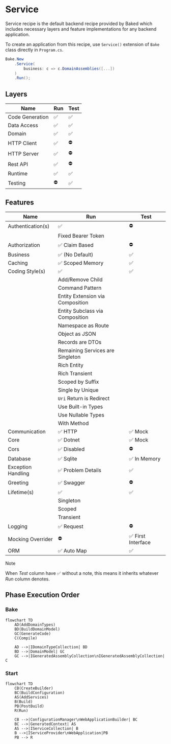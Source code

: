 # Service

Service recipe is the default backend recipe provided by Baked which includes
necessary layers and feature implementations for any backend application.

To create an application from this recipe, use `Service()` extension of `Bake`
class directly in `Program.cs`.

```csharp
Bake.New
    .Service(
        business: c => c.DomainAssemblies([...])
    )
    .Run();
```

## Layers

| Name                 | Run                | Test               |
| -------------------- | ------------------ | ------------------ |
| Code Generation      | :white_check_mark: | :white_check_mark: |
| Data Access          | :white_check_mark: | :white_check_mark: |
| Domain               | :white_check_mark: | :white_check_mark: |
| HTTP Client          | :white_check_mark: | :no_entry:         |
| HTTP Server          | :white_check_mark: | :no_entry:         |
| Rest API             | :white_check_mark: | :no_entry:         |
| Runtime              | :white_check_mark: | :white_check_mark: |
| Testing              | :no_entry:         | :white_check_mark: |

## Features

| Name               | Run                                | Test                               |
| ------------------ | ---------------------------------- | ---------------------------------- |
| Authentication(s)  | :white_check_mark:                 | :no_entry:                         |
|                    | Fixed Bearer Token                 |                                    |
| Authorization      | :white_check_mark: Claim Based     | :no_entry:                         |
| Business           | :white_check_mark: (No Default)    | :white_check_mark:                 |
| Caching            | :white_check_mark: Scoped Memory   | :white_check_mark:                 |
| Coding Style(s)    | :white_check_mark:                 | :white_check_mark:                 |
|                    | Add/Remove Child                   |                                    |
|                    | Command Pattern                    |                                    |
|                    | Entity Extension via Composition   |                                    |
|                    | Entity Subclass via Composition    |                                    |
|                    | Namespace as Route                 |                                    |
|                    | Object as JSON                     |                                    |
|                    | Records are DTOs                   |                                    |
|                    | Remaining Services are Singleton   |                                    |
|                    | Rich Entity                        |                                    |
|                    | Rich Transient                     |                                    |
|                    | Scoped by Suffix                   |                                    |
|                    | Single by Unique                   |                                    |
|                    | `Uri` Return is Redirect           |                                    |
|                    | Use Built-in Types                 |                                    |
|                    | Use Nullable Types                 |                                    |
|                    | With Method                        |                                    |
| Communication      | :white_check_mark: HTTP            | :white_check_mark: Mock            |
| Core               | :white_check_mark: Dotnet          | :white_check_mark: Mock            |
| Cors               | :white_check_mark: Disabled        | :no_entry:                         |
| Database           | :white_check_mark: Sqlite          | :white_check_mark: In Memory       |
| Exception Handling | :white_check_mark: Problem Details | :white_check_mark:                 |
| Greeting           | :white_check_mark: Swagger         | :no_entry:                         |
| Lifetime(s)        | :white_check_mark:                 | :white_check_mark:                 |
|                    | Singleton                          |                                    |
|                    | Scoped                             |                                    |
|                    | Transient                          |                                    |
| Logging            | :white_check_mark: Request         | :no_entry:                         |
| Mocking Overrider  | :no_entry:                         | :white_check_mark: First Interface |
| ORM                | :white_check_mark: Auto Map        | :white_check_mark:                 |

> [!NOTE]
>
> When _Test_ column have :white_check_mark: without a note, this means it
> inherits whatever _Run_ column denotes.

## Phase Execution Order

### Bake

```mermaid
flowchart TD
    AD(AddDomainTypes)
    BD(BuildDomainModel)
    GC(GenerateCode)
    C(Compile)

    AD -->|IDomainTypeCollection| BD
    BD -->|DomainModel| GC
    GC -->|IGeneratedAssemblyCollection\nIGeneratedAssemblyCollection| C
```

### Start

```mermaid
flowchart TD
    CB(CreateBuilder)
    BC(BuildConfiguration)
    AS(AddServices)
    B(Build)
    PB(PostBuild)
    R(Run)

    CB -->|ConfigurationManager\nWebApplicationBuilder| BC
    BC -->|GeneratedContext| AS
    AS -->|IServiceCollection| B
    B -->|IServiceProvider\nWebApplication|PB
    PB --> R
```
